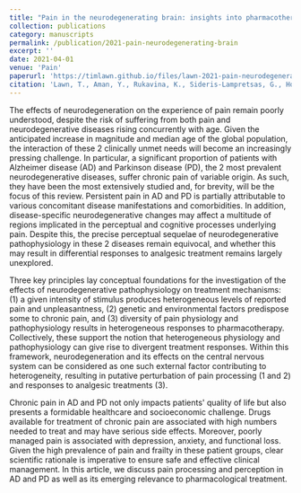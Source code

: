 ```yaml
---
title: "Pain in the neurodegenerating brain: insights into pharmacotherapy for Alzheimer disease and Parkinson disease"
collection: publications
category: manuscripts
permalink: /publication/2021-pain-neurodegenerating-brain
excerpt: ''
date: 2021-04-01
venue: 'Pain'
paperurl: 'https://timlawn.github.io/files/lawn-2021-pain-neurodegenerating-brain.pdf'
citation: 'Lawn, T., Aman, Y., Rukavina, K., Sideris-Lampretsas, G., Howard, M., Ballard, C., Chaudhuri, K.R., & Malcangio, M. (2021). Pain in the neurodegenerating brain: insights into pharmacotherapy for Alzheimer disease and Parkinson disease. <i>Pain</i>, 162(4), 999-1006.'
---
```


The effects of neurodegeneration on the experience of pain remain poorly understood, despite the risk of suffering from both pain and neurodegenerative diseases rising concurrently with age. Given the anticipated increase in magnitude and median age of the global population, the interaction of these 2 clinically unmet needs will become an increasingly pressing challenge. In particular, a significant proportion of patients with Alzheimer disease (AD) and Parkinson disease (PD), the 2 most prevalent neurodegenerative diseases, suffer chronic pain of variable origin. As such, they have been the most extensively studied and, for brevity, will be the focus of this review. Persistent pain in AD and PD is partially attributable to various concomitant disease manifestations and comorbidities. In addition, disease-specific neurodegenerative changes may affect a multitude of regions implicated in the perceptual and cognitive processes underlying pain. Despite this, the precise perceptual sequelae of neurodegenerative pathophysiology in these 2 diseases remain equivocal, and whether this may result in differential responses to analgesic treatment remains largely unexplored.

Three key principles lay conceptual foundations for the investigation of the effects of neurodegenerative pathophysiology on treatment mechanisms: (1) a given intensity of stimulus produces heterogeneous levels of reported pain and unpleasantness, (2) genetic and environmental factors predispose some to chronic pain, and (3) diversity of pain physiology and pathophysiology results in heterogeneous responses to pharmacotherapy. Collectively, these support the notion that heterogeneous physiology and pathophysiology can give rise to divergent treatment responses. Within this framework, neurodegeneration and its effects on the central nervous system can be considered as one such external factor contributing to heterogeneity, resulting in putative perturbation of pain processing (1 and 2) and responses to analgesic treatments (3).

Chronic pain in AD and PD not only impacts patients' quality of life but also presents a formidable healthcare and socioeconomic challenge. Drugs available for treatment of chronic pain are associated with high numbers needed to treat and may have serious side effects. Moreover, poorly managed pain is associated with depression, anxiety, and functional loss. Given the high prevalence of pain and frailty in these patient groups, clear scientific rationale is imperative to ensure safe and effective clinical management. In this article, we discuss pain processing and perception in AD and PD as well as its emerging relevance to pharmacological treatment.



